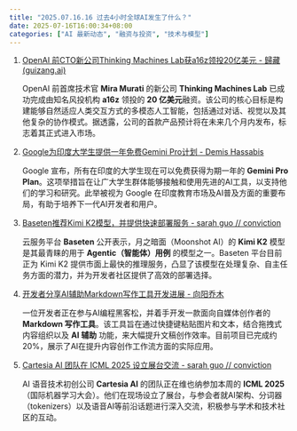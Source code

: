 ```yaml
---
title: "2025.07.16.16 过去4小时全球AI发生了什么？"
date: 2025-07-16T16:00:34+08:00
categories: ["AI 最新动态", "融资与投资", "技术与模型"]
---
```


1. [OpenAI 前CTO新公司Thinking Machines Lab获a16z领投20亿美元 - 歸藏(guizang.ai)](https://x.com/op7418/status/1945341064665293016)

   OpenAI 前首席技术官 **Mira Murati** 的新公司 **Thinking Machines Lab** 已成功完成由知名风投机构 **a16z** 领投的 **20 亿美元**融资。该公司的核心目标是构建能够自然适应人类交互方式的多模态人工智能，包括通过对话、视觉以及其他复杂的协作模式。据透露，公司的首款产品预计将在未来几个月内发布，标志着其正式进入市场。

2. [Google为印度大学生提供一年免费Gemini Pro计划 - Demis Hassabis](https://x.com/demishassabis/status/1945374776568242258)

   Google 宣布，所有在印度的大学生现在可以免费获得为期一年的 **Gemini Pro Plan**。这项举措旨在让广大学生群体能够接触和使用先进的AI工具，以支持他们的学习和研究。此举被视为 Google 在印度教育市场及AI普及方面的重要布局，有助于培养下一代AI开发者和用户。

3. [Baseten推荐Kimi K2模型，并提供快速部署服务 - sarah guo // conviction](https://x.com/saranormous/status/1945346005831970973)

   云服务平台 **Baseten** 公开表示，月之暗面（Moonshot AI）的 **Kimi K2** 模型是其最青睐的用于 **Agentic（智能体）用例** 的模型之一。Baseten 平台目前正为 Kimi K2 提供市面上最快的推理服务，凸显了该模型在处理复杂、自主任务方面的潜力，并为开发者社区提供了高效的部署选择。

4. [开发者分享AI辅助Markdown写作工具开发进展 - 向阳乔木](https://x.com/vista8/status/1945356951543787651)

   一位开发者正在参与AI编程黑客松，并着手开发一款面向自媒体创作者的 **Markdown 写作工具**。该工具旨在通过快捷键粘贴图片和文本，结合拖拽式内容组织以及 **AI 辅助** 功能，来大幅提升文稿创作效率。目前项目已完成约20%，展示了AI在提升内容创作工作流方面的实际应用。

5. [Cartesia AI 团队在 ICML 2025 设立展台交流 - sarah guo // conviction](https://x.com/saranormous/status/1945346785263636524)

   AI 语音技术初创公司 **Cartesia AI** 的团队正在维也纳参加本周的 **ICML 2025**（国际机器学习大会）。他们在现场设立了展台，与参会者就AI架构、分词器（tokenizers）以及语音AI等前沿话题进行深入交流，积极参与学术和技术社区的互动。